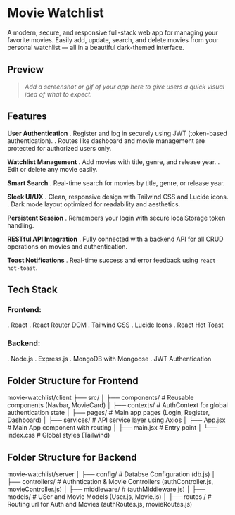 # Movie Watchlist

A modern, secure, and responsive full-stack web app for managing your favorite movies. Easily add, update, search, and delete movies from your personal watchlist — all in a beautiful dark-themed interface.


## Preview

> _Add a screenshot or gif of your app here to give users a quick visual idea of what to expect._

## Features

 **User Authentication**
  . Register and log in securely using JWT (token-based authentication).
  . Routes like dashboard and movie management are protected for authorized users only.

 **Watchlist Management**
  . Add movies with title, genre, and release year.
  . Edit or delete any movie easily.

 **Smart Search**
  . Real-time search for movies by title, genre, or release year.

 **Sleek UI/UX**
  . Clean, responsive design with Tailwind CSS and Lucide icons.
  . Dark mode layout optimized for readability and aesthetics.

 **Persistent Session**
  . Remembers your login with secure localStorage token handling.

 **RESTful API Integration**
  . Fully connected with a backend API for all CRUD operations on movies and authentication.

 **Toast Notifications**
  . Real-time success and error feedback using `react-hot-toast`.


## Tech Stack

### Frontend:
. React
. React Router DOM
. Tailwind CSS
. Lucide Icons
. React Hot Toast

### Backend:
. Node.js
. Express.js
. MongoDB with Mongoose
. JWT Authentication

## Folder Structure for Frontend 

movie-watchlist/client
├── src/
│ ├── components/ # Reusable components (Navbar, MovieCard)
│ ├── contexts/ # AuthContext for global authentication state
│ ├── pages/ # Main app pages (Login, Register, Dashboard)
│ ├── services/ # API service layer using Axios
│ ├── App.jsx # Main App component with routing
│ ├── main.jsx # Entry point
│ └── index.css # Global styles (Tailwind)

## Folder Structure for Backend
movie-watchlist/server 
│ ├── config/ # Databse Configuration (db.js)
│ ├── controllers/ # Authntication & Movie Controllers (authController.js, movieController.js)
│ ├── middleware/ # (authMiddleware.js)
│ ├── models/ # USer and Movie Models (User.js, Movie.js)
│ ├── routes / # Routing url for Auth and Movies (authRoutes.js, movieRoutes.js)


